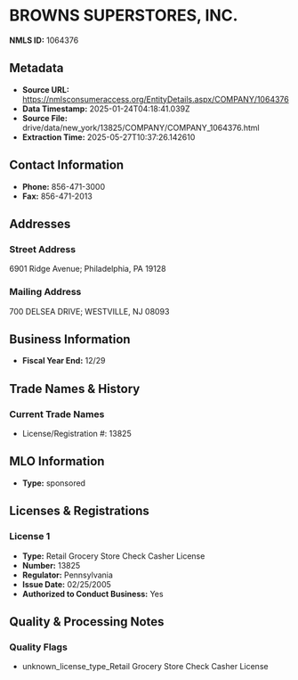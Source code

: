 # BROWNS SUPERSTORES, INC.

**NMLS ID:** 1064376

## Metadata
- **Source URL:** https://nmlsconsumeraccess.org/EntityDetails.aspx/COMPANY/1064376
- **Data Timestamp:** 2025-01-24T04:18:41.039Z
- **Source File:** drive/data/new_york/13825/COMPANY/COMPANY_1064376.html
- **Extraction Time:** 2025-05-27T10:37:26.142610

## Contact Information
- **Phone:** 856-471-3000
- **Fax:** 856-471-2013

## Addresses
### Street Address
6901 Ridge Avenue; Philadelphia, PA 19128

### Mailing Address
700 DELSEA DRIVE; WESTVILLE, NJ 08093

## Business Information
- **Fiscal Year End:** 12/29

## Trade Names & History
### Current Trade Names
- License/Registration #: 13825

## MLO Information
- **Type:** sponsored

## Licenses & Registrations

### License 1
- **Type:** Retail Grocery Store Check Casher License
- **Number:** 13825
- **Regulator:** Pennsylvania
- **Issue Date:** 02/25/2005
- **Authorized to Conduct Business:** Yes

## Quality & Processing Notes
### Quality Flags
- unknown_license_type_Retail Grocery Store Check Casher License
